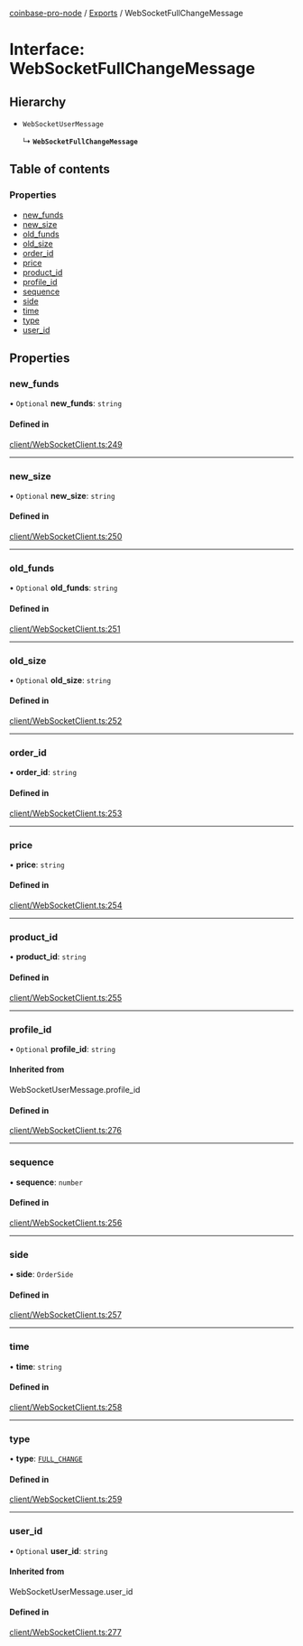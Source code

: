 [coinbase-pro-node](../README.md) / [Exports](../modules.md) / WebSocketFullChangeMessage

# Interface: WebSocketFullChangeMessage

## Hierarchy

- `WebSocketUserMessage`

  ↳ **`WebSocketFullChangeMessage`**

## Table of contents

### Properties

- [new_funds](WebSocketFullChangeMessage.md#new_funds)
- [new_size](WebSocketFullChangeMessage.md#new_size)
- [old_funds](WebSocketFullChangeMessage.md#old_funds)
- [old_size](WebSocketFullChangeMessage.md#old_size)
- [order_id](WebSocketFullChangeMessage.md#order_id)
- [price](WebSocketFullChangeMessage.md#price)
- [product_id](WebSocketFullChangeMessage.md#product_id)
- [profile_id](WebSocketFullChangeMessage.md#profile_id)
- [sequence](WebSocketFullChangeMessage.md#sequence)
- [side](WebSocketFullChangeMessage.md#side)
- [time](WebSocketFullChangeMessage.md#time)
- [type](WebSocketFullChangeMessage.md#type)
- [user_id](WebSocketFullChangeMessage.md#user_id)

## Properties

### new_funds

• `Optional` **new_funds**: `string`

#### Defined in

[client/WebSocketClient.ts:249](https://github.com/bennycode/coinbase-pro-node/blob/7770f03/src/client/WebSocketClient.ts#L249)

---

### new_size

• `Optional` **new_size**: `string`

#### Defined in

[client/WebSocketClient.ts:250](https://github.com/bennycode/coinbase-pro-node/blob/7770f03/src/client/WebSocketClient.ts#L250)

---

### old_funds

• `Optional` **old_funds**: `string`

#### Defined in

[client/WebSocketClient.ts:251](https://github.com/bennycode/coinbase-pro-node/blob/7770f03/src/client/WebSocketClient.ts#L251)

---

### old_size

• `Optional` **old_size**: `string`

#### Defined in

[client/WebSocketClient.ts:252](https://github.com/bennycode/coinbase-pro-node/blob/7770f03/src/client/WebSocketClient.ts#L252)

---

### order_id

• **order_id**: `string`

#### Defined in

[client/WebSocketClient.ts:253](https://github.com/bennycode/coinbase-pro-node/blob/7770f03/src/client/WebSocketClient.ts#L253)

---

### price

• **price**: `string`

#### Defined in

[client/WebSocketClient.ts:254](https://github.com/bennycode/coinbase-pro-node/blob/7770f03/src/client/WebSocketClient.ts#L254)

---

### product_id

• **product_id**: `string`

#### Defined in

[client/WebSocketClient.ts:255](https://github.com/bennycode/coinbase-pro-node/blob/7770f03/src/client/WebSocketClient.ts#L255)

---

### profile_id

• `Optional` **profile_id**: `string`

#### Inherited from

WebSocketUserMessage.profile_id

#### Defined in

[client/WebSocketClient.ts:276](https://github.com/bennycode/coinbase-pro-node/blob/7770f03/src/client/WebSocketClient.ts#L276)

---

### sequence

• **sequence**: `number`

#### Defined in

[client/WebSocketClient.ts:256](https://github.com/bennycode/coinbase-pro-node/blob/7770f03/src/client/WebSocketClient.ts#L256)

---

### side

• **side**: `OrderSide`

#### Defined in

[client/WebSocketClient.ts:257](https://github.com/bennycode/coinbase-pro-node/blob/7770f03/src/client/WebSocketClient.ts#L257)

---

### time

• **time**: `string`

#### Defined in

[client/WebSocketClient.ts:258](https://github.com/bennycode/coinbase-pro-node/blob/7770f03/src/client/WebSocketClient.ts#L258)

---

### type

• **type**: [`FULL_CHANGE`](../enums/WebSocketResponseType.md#full_change)

#### Defined in

[client/WebSocketClient.ts:259](https://github.com/bennycode/coinbase-pro-node/blob/7770f03/src/client/WebSocketClient.ts#L259)

---

### user_id

• `Optional` **user_id**: `string`

#### Inherited from

WebSocketUserMessage.user_id

#### Defined in

[client/WebSocketClient.ts:277](https://github.com/bennycode/coinbase-pro-node/blob/7770f03/src/client/WebSocketClient.ts#L277)
